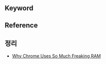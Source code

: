 ## Keyword

## Reference

## 정리
- [Why Chrome Uses So Much Freaking RAM](https://lifehacker.com/why-chrome-uses-so-much-freaking-ram-1702537477)